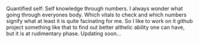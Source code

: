 Quantified self: Self knowledge through numbers.
I always wonder what going through everyones body.
Which vitals to check and which numbers signify what at least it is quite facinating for me. 
So I like to work on it github project something like that to find out better althelic ability one can have, but it is at rudimentary phase.
Updating soon...
